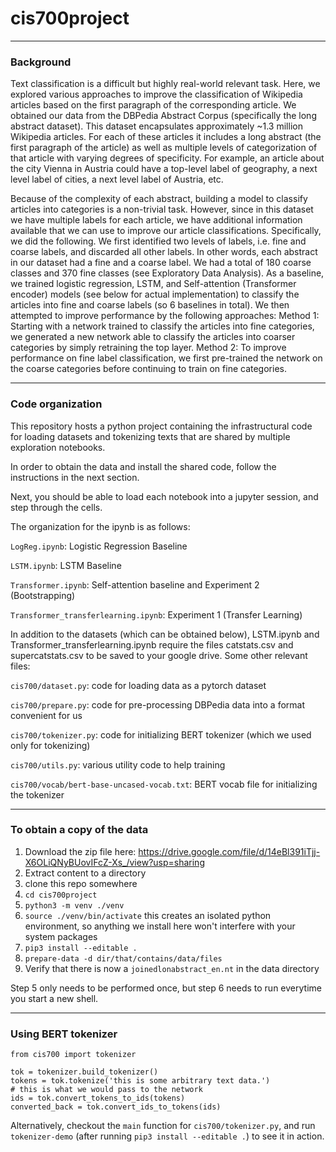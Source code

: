 # cis700project
---
### Background
Text classification is a difficult but highly real-world relevant task. Here, we explored various approaches to improve the classification of Wikipedia articles based on the first paragraph of the corresponding article. We obtained our data from the DBPedia Abstract Corpus (specifically the long abstract dataset). This dataset encapsulates approximately ~1.3 million Wikipedia articles. For each of these articles it includes a long abstract (the first paragraph of the article) as well as multiple levels of categorization of that article with varying degrees of specificity. For example, an article about the city Vienna in Austria could have a top-level label of geography, a next level label of cities, a next level label of Austria, etc.

Because of the complexity of each abstract, building a model to classify articles into categories is a non-trivial task. However, since in this dataset we have multiple labels for each article, we have additional information available that we can use to improve our article classifications. Specifically, we did the following. We first identified two levels of labels, i.e. fine and coarse labels, and discarded all other labels. In other words, each abstract in our dataset had a fine and a coarse label. We had a total of 180 coarse classes and 370 fine classes (see Exploratory Data Analysis). As a baseline, we trained logistic regression, LSTM, and Self-attention (Transformer encoder) models (see below for actual implementation) to classify the articles into fine and coarse labels (so 6 baselines in total). We then attempted to improve performance by the following approaches:
Method 1: Starting with a network trained to classify the articles into fine categories, we generated a new network able to classify the articles into coarser categories by simply retraining the top layer.
Method 2:  To improve performance on fine label classification, we first pre-trained the network on the coarse categories before continuing to train on fine categories.

---

### Code organization

This repository hosts a python project containing the infrastructural code for
loading datasets and tokenizing texts that are shared by multiple exploration
notebooks.

In order to obtain the data and install the shared code, follow the instructions
in the next section.

Next, you should be able to load each notebook into a jupyter session, and step
through the cells.

The organization for the ipynb is as follows:

`LogReg.ipynb`: Logistic Regression Baseline

`LSTM.ipynb`: LSTM Baseline

`Transformer.ipynb`: Self-attention baseline and Experiment 2 (Bootstrapping)

`Transformer_transferlearning.ipynb`:  Experiment 1 (Transfer Learning)

In addition to the datasets (which can be obtained below), LSTM.ipynb and Transformer_transferlearning.ipynb require the files catstats.csv and supercatstats.csv to be saved to your google drive. 
Some other relevant files:

`cis700/dataset.py`: code for loading data as a pytorch dataset

`cis700/prepare.py`: code for pre-processing DBPedia data into a format convenient for us

`cis700/tokenizer.py`: code for initializing BERT tokenizer (which we used only for tokenizing)

`cis700/utils.py`: various utility code to help training

`cis700/vocab/bert-base-uncased-vocab.txt`: BERT vocab file for initializing the tokenizer

---

### To obtain a copy of the data

1. Download the zip file here: https://drive.google.com/file/d/14eBl391iTjj-X6OLiQNyBUovIFcZ-Xs_/view?usp=sharing
2. Extract content to a directory
3. clone this repo somewhere
4. `cd cis700project`
5. `python3 -m venv ./venv`
6. `source ./venv/bin/activate` this creates an isolated python environment, so anything we install here won't interfere with your system packages
7. `pip3 install --editable .`
8. `prepare-data -d dir/that/contains/data/files`
9. Verify that there is now a `joinedlonabstract_en.nt` in the data directory

Step 5 only needs to be performed once, but step 6 needs to run everytime you start a new shell.

---

### Using BERT tokenizer

```
from cis700 import tokenizer

tok = tokenizer.build_tokenizer()
tokens = tok.tokenize('this is some arbitrary text data.')
# this is what we would pass to the network
ids = tok.convert_tokens_to_ids(tokens)
converted_back = tok.convert_ids_to_tokens(ids)
```

Alternatively, checkout the `main` function for `cis700/tokenizer.py`, and run
`tokenizer-demo` (after running `pip3 install --editable .`) to see it in action.
